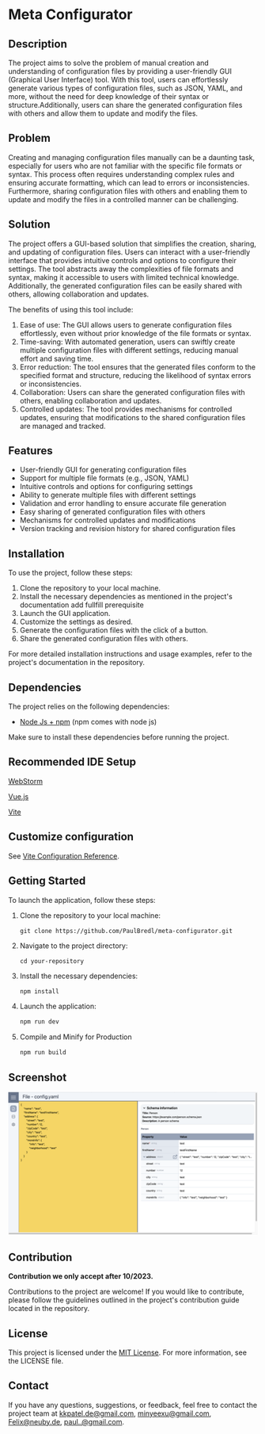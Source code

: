 # Meta Configurator
## Description
The project aims to solve the problem of manual creation and understanding of configuration files by providing a user-friendly GUI (Graphical User Interface) tool. With this tool, users can effortlessly generate various types of configuration files, such as JSON, YAML, and more, without the need for deep knowledge of their syntax or structure.Additionally, users can share the generated configuration files with others and allow them to update and modify the files.

## Problem

Creating and managing configuration files manually can be a daunting task, especially for users who are not familiar with the specific file formats or syntax. This process often requires understanding complex rules and ensuring accurate formatting, which can lead to errors or inconsistencies. Furthermore, sharing configuration files with others and enabling them to update and modify the files in a controlled manner can be challenging.

## Solution
The project offers a GUI-based solution that simplifies the creation, sharing, and updating of configuration files. Users can interact with a user-friendly interface that provides intuitive controls and options to configure their settings. The tool abstracts away the complexities of file formats and syntax, making it accessible to users with limited technical knowledge. Additionally, the generated configuration files can be easily shared with others, allowing collaboration and updates.

The benefits of using this tool include:

1. Ease of use: The GUI allows users to generate configuration files effortlessly, even without prior knowledge of the file formats or syntax.
2. Time-saving: With automated generation, users can swiftly create multiple configuration files with different settings, reducing manual effort and saving time.
3. Error reduction: The tool ensures that the generated files conform to the specified format and structure, reducing the likelihood of syntax errors or inconsistencies.
4. Collaboration: Users can share the generated configuration files with others, enabling collaboration and updates.
5. Controlled updates: The tool provides mechanisms for controlled updates, ensuring that modifications to the shared configuration files are managed and tracked.

## Features

- User-friendly GUI for generating configuration files
- Support for multiple file formats (e.g., JSON, YAML)
- Intuitive controls and options for configuring settings
- Ability to generate multiple files with different settings
- Validation and error handling to ensure accurate file generation
- Easy sharing of generated configuration files with others
- Mechanisms for controlled updates and modifications
- Version tracking and revision history for shared configuration files

## Installation

To use the project, follow these steps:

1. Clone the repository to your local machine.
2. Install the necessary dependencies as mentioned in the project's documentation add fullfill prerequisite
3. Launch the GUI application.
4. Customize the settings as desired.
5. Generate the configuration files with the click of a button.
6. Share the generated configuration files with others.

For more detailed installation instructions and usage examples, refer to the project's documentation in the repository.

## Dependencies

The project relies on the following dependencies:

- [Node Js + npm](https://nodejs.org/en/download/) (npm comes with node js)


Make sure to install these dependencies before running the project.

## Recommended IDE Setup

[WebStorm](https://www.jetbrains.com/webstorm/download/)

[Vue.js](https://cli.vuejs.org/guide/installation.html)

[Vite](https://v3.ru.vuejs.org/guide/installation.html)


## Customize configuration

See [Vite Configuration Reference](https://vitejs.dev/config/).

## Getting Started

To launch the application, follow these steps:

1. Clone the repository to your local machine:
   ```shell
   git clone https://github.com/PaulBredl/meta-configurator.git
2. Navigate to the project directory:
    ```shell
   cd your-repository
3. Install the necessary dependencies:
   ```sh
   npm install
   ```
4. Launch the application:
   ```sh
   npm run dev
   ```
5. Compile and Minify for Production
   ```sh
   npm run build
   ```
## Screenshot

![Screenshot 1](public/pictures/GUI_SS.png)

## Contribution
**Contribution we only accept after 10/2023.**

Contributions to the project are welcome! If you would like to contribute, please follow the guidelines outlined in the project's contribution guide located in the repository.

## License
This project is licensed under the [MIT License](LICENSE).
For more information, see the LICENSE file.

## Contact

If you have any questions, suggestions, or feedback, feel free to contact the project team at 
[kkpatel.de@gmail.com](mailto:contact@example.com),
[minyeexu@gmail.com](mailto:contact@example.com), [Felix@neuby.de](mailto:contact@example.com), 
[paul..@gmail.com](mailto:contact@example.com).




